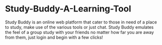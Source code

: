 # Study-Buddy-A-Learning-Tool
Study Buddy is an online web platform that cater to those in need of a place to study, make use of the various tools or just chat. Study Buddy emulates the feel of a group study with your friends no matter how far you are away from them, just login and begin with a few clicks!

